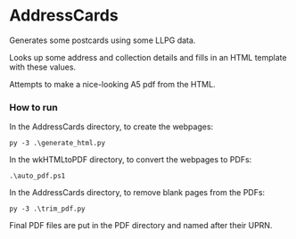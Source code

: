 # AddressCards
Generates some postcards using some LLPG data.

Looks up some address and collection details and fills in an HTML template with these values.

Attempts to make a nice-looking A5 pdf from the HTML.

### How to run
In the AddressCards directory, to create the webpages:

`py -3 .\generate_html.py`

In the wkHTMLtoPDF directory, to convert the webpages to PDFs:

`.\auto_pdf.ps1`

In the AddressCards directory, to remove blank pages from the PDFs:

`py -3 .\trim_pdf.py`

Final PDF files are put in the PDF directory and named after their UPRN.
